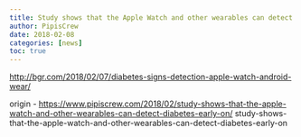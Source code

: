```yaml
---
title: Study shows that the Apple Watch and other wearables can detect diabetes early on
author: PipisCrew
date: 2018-02-08
categories: [news]
toc: true
---
```


http://bgr.com/2018/02/07/diabetes-signs-detection-apple-watch-android-wear/

origin - https://www.pipiscrew.com/2018/02/study-shows-that-the-apple-watch-and-other-wearables-can-detect-diabetes-early-on/ study-shows-that-the-apple-watch-and-other-wearables-can-detect-diabetes-early-on